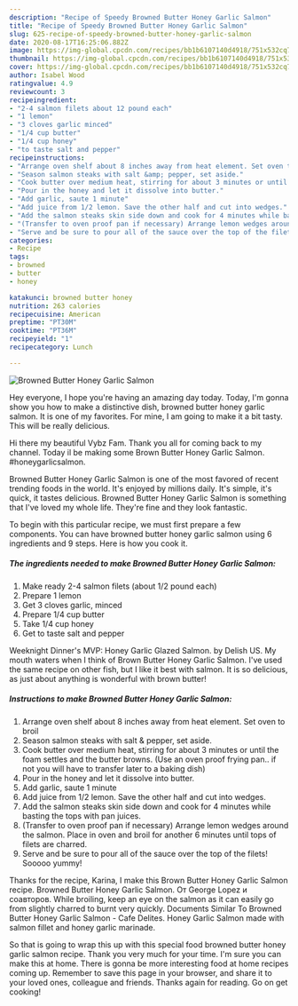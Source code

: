 ```yaml
---
description: "Recipe of Speedy Browned Butter Honey Garlic Salmon"
title: "Recipe of Speedy Browned Butter Honey Garlic Salmon"
slug: 625-recipe-of-speedy-browned-butter-honey-garlic-salmon
date: 2020-08-17T16:25:06.882Z
image: https://img-global.cpcdn.com/recipes/bb1b6107140d4918/751x532cq70/browned-butter-honey-garlic-salmon-recipe-main-photo.jpg
thumbnail: https://img-global.cpcdn.com/recipes/bb1b6107140d4918/751x532cq70/browned-butter-honey-garlic-salmon-recipe-main-photo.jpg
cover: https://img-global.cpcdn.com/recipes/bb1b6107140d4918/751x532cq70/browned-butter-honey-garlic-salmon-recipe-main-photo.jpg
author: Isabel Wood
ratingvalue: 4.9
reviewcount: 3
recipeingredient:
- "2-4 salmon filets about 12 pound each"
- "1 lemon"
- "3 cloves garlic minced"
- "1/4 cup butter"
- "1/4 cup honey"
- "to taste salt and pepper"
recipeinstructions:
- "Arrange oven shelf about 8 inches away from heat element. Set oven to broil"
- "Season salmon steaks with salt &amp; pepper, set aside."
- "Cook butter over medium heat, stirring for about 3 minutes or until the foam settles and the butter browns. (Use an oven proof frying pan.. if not you will have to transfer later to a baking dish)"
- "Pour in the honey and let it dissolve into butter."
- "Add garlic, saute 1 minute"
- "Add juice from 1/2 lemon. Save the other half and cut into wedges."
- "Add the salmon steaks skin side down and cook for 4 minutes while basting the tops with pan juices."
- "(Transfer to oven proof pan if necessary) Arrange lemon wedges around the salmon. Place in oven and broil for another 6 minutes until tops of filets are charred."
- "Serve and be sure to pour all of the sauce over the top of the filets! Sooooo yummy!"
categories:
- Recipe
tags:
- browned
- butter
- honey

katakunci: browned butter honey 
nutrition: 263 calories
recipecuisine: American
preptime: "PT30M"
cooktime: "PT36M"
recipeyield: "1"
recipecategory: Lunch

---
```



![Browned Butter Honey Garlic Salmon](https://img-global.cpcdn.com/recipes/bb1b6107140d4918/751x532cq70/browned-butter-honey-garlic-salmon-recipe-main-photo.jpg)

Hey everyone, I hope you're having an amazing day today. Today, I'm gonna show you how to make a distinctive dish, browned butter honey garlic salmon. It is one of my favorites. For mine, I am going to make it a bit tasty. This will be really delicious.

Hi there my beautiful Vybz Fam. Thank you all for coming back to my channel. Today il be making some Brown Butter Honey Garlic Salmon. #honeygarlicsalmon.

Browned Butter Honey Garlic Salmon is one of the most favored of recent trending foods in the world. It's enjoyed by millions daily. It's simple, it's quick, it tastes delicious. Browned Butter Honey Garlic Salmon is something that I've loved my whole life. They're fine and they look fantastic.


To begin with this particular recipe, we must first prepare a few components. You can have browned butter honey garlic salmon using 6 ingredients and 9 steps. Here is how you cook it.

<!--inarticleads1-->

##### The ingredients needed to make Browned Butter Honey Garlic Salmon:

1. Make ready 2-4 salmon filets (about 1/2 pound each)
1. Prepare 1 lemon
1. Get 3 cloves garlic, minced
1. Prepare 1/4 cup butter
1. Take 1/4 cup honey
1. Get to taste salt and pepper


Weeknight Dinner&#39;s MVP: Honey Garlic Glazed Salmon. by Delish US. My mouth waters when I think of Brown Butter Honey Garlic Salmon. I&#39;ve used the same recipe on other fish, but I like it best with salmon. It is so delicious, as just about anything is wonderful with brown butter! 

<!--inarticleads2-->

##### Instructions to make Browned Butter Honey Garlic Salmon:

1. Arrange oven shelf about 8 inches away from heat element. Set oven to broil
1. Season salmon steaks with salt &amp; pepper, set aside.
1. Cook butter over medium heat, stirring for about 3 minutes or until the foam settles and the butter browns. (Use an oven proof frying pan.. if not you will have to transfer later to a baking dish)
1. Pour in the honey and let it dissolve into butter.
1. Add garlic, saute 1 minute
1. Add juice from 1/2 lemon. Save the other half and cut into wedges.
1. Add the salmon steaks skin side down and cook for 4 minutes while basting the tops with pan juices.
1. (Transfer to oven proof pan if necessary) Arrange lemon wedges around the salmon. Place in oven and broil for another 6 minutes until tops of filets are charred.
1. Serve and be sure to pour all of the sauce over the top of the filets! Sooooo yummy!


Thanks for the recipe, Karina, I make this Brown Butter Honey Garlic Salmon recipe. Browned Butter Honey Garlic Salmon. От George Lopez и соавторов. While broiling, keep an eye on the salmon as it can easily go from slightly charred to burnt very quickly. Documents Similar To Browned Butter Honey Garlic Salmon - Cafe Delites. Honey Garlic Salmon made with salmon fillet and honey garlic marinade. 

So that is going to wrap this up with this special food browned butter honey garlic salmon recipe. Thank you very much for your time. I'm sure you can make this at home. There is gonna be more interesting food at home recipes coming up. Remember to save this page in your browser, and share it to your loved ones, colleague and friends. Thanks again for reading. Go on get cooking!
